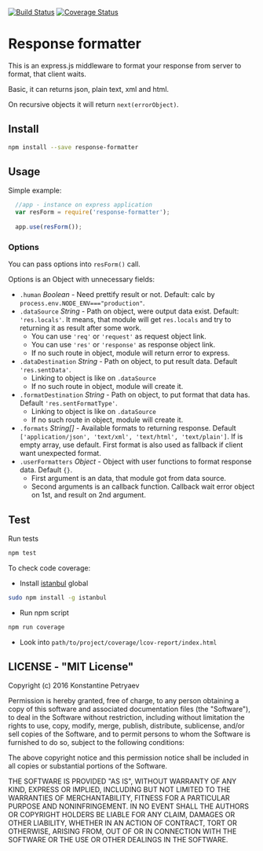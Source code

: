 [![Build Status](https://travis-ci.org/NumminorihSF/response-formatter.svg?branch=master)](https://travis-ci.org/NumminorihSF/response-formatter)
[![Coverage Status](https://coveralls.io/repos/github/NumminorihSF/response-formatter/badge.svg?branch=master)](https://coveralls.io/github/NumminorihSF/response-formatter?branch=master)

# Response formatter

This is an express.js middleware to format your response from server to format, that client waits.

Basic, it can returns json, plain text, xml and html.

On recursive objects it will return `next(errorObject)`.
 
## Install

```sh
npm install --save response-formatter
```

## Usage

Simple example:

```js
  //app - instance on express application
  var resForm = require('response-formatter');
  
  app.use(resForm());
```

### Options

You can pass options into `resForm()` call.

Options is an Object with unnecessary fields:

* `.human` _Boolean_ - Need prettify result or not. Default: calc by `process.env.NODE_ENV==="production"`.
* `.dataSource` _String_ - Path on object, were output data exist. Default: `'res.locals'`. It means, 
that module will get `res.locals` and try to returning it as result after some work.
  * You can use `'req'` or `'request'` as request object link.
  * You can use `'res'` or `'response'` as response object link.
  * If no such route in object, module will return error to express.
* `.dataDestination` _String_ - Path on object, to put result data. Default `'res.sentData'`.
  * Linking to object is like on `.dataSource`
  * If no such route in object, module will create it.
* `.formatDestination` _String_ - Path on object, to put format that data has. Default `'res.sentFormatType'`.
  * Linking to object is like on `.dataSource`
  * If no such route in object, module will create it.
* `.formats` _String[]_ - Available formats to returning response. Default `['application/json', 'text/xml', 'text/html', 'text/plain']`.
If is empty array, use default. First format is also used as fallback if client want unexpected format.
* `.userFormatters` _Object_ - Object with user functions to format response data. Default `{}`.
  * First argument is an data, that module got from data source.
  * Second arguments is an callback function. Callback wait error object on 1st, and result on 2nd argument.


## Test

Run tests
```sh
npm test
```

To check code coverage:
  * Install [istanbul](https://github.com/gotwarlost/istanbul) global
```sh
sudo npm install -g istanbul
```

  * Run npm script
```sh
npm run coverage
```
  
  * Look into `path/to/project/coverage/lcov-report/index.html`


## LICENSE - "MIT License"

Copyright (c) 2016 Konstantine Petryaev

Permission is hereby granted, free of charge, to any person obtaining a copy
of this software and associated documentation files (the "Software"), to deal
in the Software without restriction, including without limitation the rights
to use, copy, modify, merge, publish, distribute, sublicense, and/or sell
copies of the Software, and to permit persons to whom the Software is
furnished to do so, subject to the following conditions:

The above copyright notice and this permission notice shall be included in all
copies or substantial portions of the Software.

THE SOFTWARE IS PROVIDED "AS IS", WITHOUT WARRANTY OF ANY KIND, EXPRESS OR
IMPLIED, INCLUDING BUT NOT LIMITED TO THE WARRANTIES OF MERCHANTABILITY,
FITNESS FOR A PARTICULAR PURPOSE AND NONINFRINGEMENT. IN NO EVENT SHALL THE
AUTHORS OR COPYRIGHT HOLDERS BE LIABLE FOR ANY CLAIM, DAMAGES OR OTHER
LIABILITY, WHETHER IN AN ACTION OF CONTRACT, TORT OR OTHERWISE, ARISING FROM,
OUT OF OR IN CONNECTION WITH THE SOFTWARE OR THE USE OR OTHER DEALINGS IN THE
SOFTWARE.
